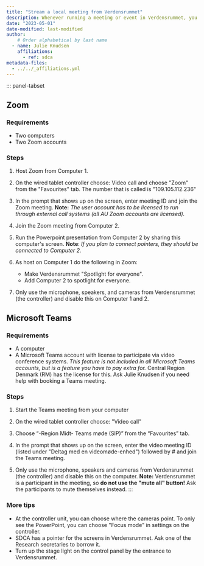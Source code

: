 ```yaml
---
title: "Stream a local meeting from Verdensrummet"
description: Whenever running a meeting or event in Verdensrummet, you can stream it if you want by using this guide.
date: "2023-05-01"
date-modified: last-modified
author:
    # Order alphabetical by last name
  - name: Julie Knudsen
    affiliations: 
      - ref: sdca
metadata-files: 
  - ../../_affiliations.yml
---
```


::: panel-tabset
## Zoom

### Requirements

-   Two computers
-   Two Zoom accounts

### Steps

1.  Host Zoom from Computer 1.

2.  On the wired tablet controller choose: Video call and choose "Zoom"
    from the "Favourites" tab. The number that is called is
    "109.105.112.236"

3.  In the prompt that shows up on the screen, enter meeting ID and join
    the Zoom meeting. **Note:** *The user account has to be licensed to
    run through external call systems (all AU Zoom accounts are
    licensed).*

4.  Join the Zoom meeting from Computer 2.

5.  Run the Powerpoint presentation from Computer 2 by sharing this
    computer's screen. **Note**: *If you plan to connect pointers, they
    should be connected to Computer 2.*

6.  As host on Computer 1 do the following in Zoom:

    -   Make Verdensrummet "Spotlight for everyone".
    -   Add Computer 2 to spotlight for everyone.

7.  Only use the microphone, speakers, and cameras from Verdensrummet
    (the controller) and disable this on Computer 1 and 2.

## Microsoft Teams

### Requirements
-	A computer
-	A Microsoft Teams account with license to participate via video conference systems. *This feature is not included in all Microsoft Teams accounts, but is a feature you have to pay extra for.* Central Region Denmark (RM) has the license for this. Ask Julie Knudsen if you need help with booking a Teams meeting.

### Steps
1.	Start the Teams meeting from your computer

3.	On the wired tablet controller choose: "Video call"

4.	Choose “-Region Midt- Teams møde (SIP)” from the “Favourites” tab.

5.	In the prompt that shows up on the screen, enter the video meeting ID (listed under "Deltag med en videomøde-enhed") followed by # and join the Teams meeting.

6.	Only use the microphone, speakers and cameras from Verdensrummet (the controller) and disable this on the computer.
**Note:** Verdensrummet is a participant in the meeting, so **do not use the "mute all" button!** Ask the participants to mute themselves instead.
:::

### More tips
- At the controller unit, you can choose where the cameras point. To
    only see the PowerPoint, you can choose "Focus mode" in settings on
    the controller.
- SDCA has a pointer for the screens in Verdensrummet. Ask one of the Research secretaries to borrow it.
- Turn up the stage light on the control panel by the entrance to Verdensrummet.

